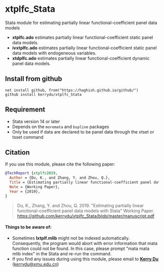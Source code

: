 # xtplfc_Stata
Stata module for estimating partially linear functional-coefficient panel data models

- **xtplfc.ado** estimates partially linear functional-coefficient static panel data models.
- **ivxtplfc.ado** estimates partially linear functional-coefficient static panel data models with endogeneous variables.
- **xtdplfc.ado** estimates partially linear functional-coefficient dynamic panel data models.


## Install from github
```
net install github, from("https://haghish.github.io/github/") 
github install kerrydu/xtplfc_Stata
```


## Requirement 
- Stata version 14 or later
- Depends on the `moremata` and `bspline` packages
- Only be used if data are declared to be panel data through the xtset or tsset command



## Citation

If you use this module, please cite  the following paper:

```bibtex
@TechReport {xtplfc2019,
  Author = {Du, K., and Zhang, Y. and Zhou, Q.},
  Title = {Estimating partially linear functional-coefficient panel data models with Stata},
  Note = {Working Paper},
  Year = {2019},
}
```

> Du, K., Zhang, Y. and Zhou, Q. 2019. "Estimating partially linear functional-coefficient panel data models with Stata"
> Working Paper.
> https://github.com/kerrydu/xtplfc_Stata/blob/master/manuscript.pdf



####  Things to be aware of:
- Sometimes  **lxtplf.mlib** might not be indexed automatically. Consequently, the program would abort with error information that mata function could not be found. In this case, please prompt "mata mata mlib index" in the Stata and re-run the command. 
- If you find any issues during using this module, please email to [**Kerry Du**](https://kerrydu.github.io/) (kerrydu@xmu.edu.cn)
